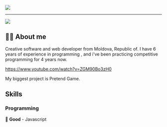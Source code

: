 ![](https://i.imgur.com/kvQnQdv.png)

---

![](https://www.codewars.com/users/dimulcu/badges/micro)

## 🤟🏻 About me
Creative software and web developer from Moldova, Republic of. I have 6 years of experience in programming , and i've been practicing competitive programming for 4 years now. 

https://www.youtube.com/watch?v=ZGM90Bo3zH0


My biggest project is Pretend Game.

## Skills

### Programming
🥇 **Good** - Javascript

